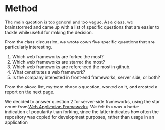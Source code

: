 # Method

The main question is too general and too vague. As a class, we brainstormed and came up with a list of specific questions that are easier to tackle while useful for making the decision.

From the class discussion, we wrote down five specific questions that are particularly interesting.

1. Which web frameworks are forked the most?
2. Which web frameworks are starred the most?
3. Which web frameworks are referenced the most in github.
4. What constitutes a web framework?
5. Is the company interested in front-end frameworks, server side, or both?

From the above list, my team chose a question, worked on it, and created a report on the next page.

We decided to answer question 2 for server-side frameworks, using the star count from  [Web Application Frameworks](https://github.com/showcases/web-application-frameworks?s=starskar).  We felt this was a better indication of popularity than forking, since the latter indicates how often the repository was copied for development purposes, rather than usage in an application.